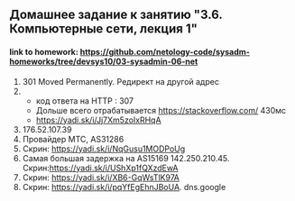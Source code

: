  ## Домашнее задание к занятию "3.6. Компьютерные сети, лекция 1"
 #### link to homework: https://github.com/netology-code/sysadm-homeworks/tree/devsys10/03-sysadmin-06-net

1. 301 Moved Permanently. Редирект на другой адрес
2. 
   - код ответа на HTTP : 307
   - Дольше всего отрабатывается https://stackoverflow.com/ 430мс
   - https://yadi.sk/i/Jj7Xm5zoIxRHqA
3. 176.52.107.39
4. Провайдер МТС, AS31286
5. Скрин: https://yadi.sk/i/NqGusu1MODPoUg
6. Самая большая задержка на AS15169 142.250.210.45. Скрин:https://yadi.sk/i/UShXp1fQXzdEwA
7. Скрин: https://yadi.sk/i/XB6-GqWsTlK97A
8. Скрин: https://yadi.sk/i/pqYfEgEhnJBoUA. dns.google